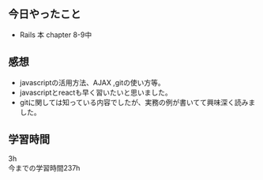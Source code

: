 ## 今日やったこと
- Rails 本 chapter 8-9中

## 感想
- javascriptの活用方法、AJAX ,gitの使い方等。
- javascriptとreactも早く習いたいと思いました。
- gitに関しては知っている内容でしたが、実務の例が書いてて興味深く読みました。

## 学習時間
3h  
今までの学習時間237h 

